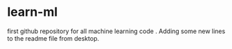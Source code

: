 # learn-ml
first github repository for all machine learning code .
Adding some new lines to the readme file from desktop.

